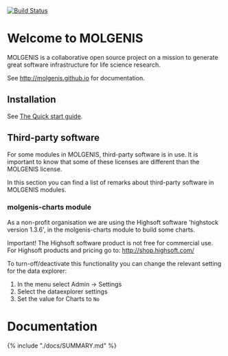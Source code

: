[![Build Status](https://molgenis50.gcc.rug.nl/jenkins/buildStatus/icon?job=molgenis)](http://www.molgenis.org/jenkins/job/molgenis/)

# Welcome to MOLGENIS

MOLGENIS is a collaborative open source project on a mission to generate great software infrastructure for life science research. 

See http://molgenis.github.io for documentation.

## Installation
See [The Quick start guide](docs/quickstart/guide-quickstart.md).

## Third-party software
For some modules in MOLGENIS, third-party software is in use. It is important to know that some of these licenses are different than the MOLGENIS license.
	
In this section you can find a list of remarks about third-party software in MOLGENIS modules.		
	
### molgenis-charts module		
As a non-profit organisation we are using the Highsoft software 'highstock version 1.3.6', in the molgenis-charts module to build some charts.		
		
Important! The Highsoft software product is not free for commercial use. For Highsoft products and pricing go to: http://shop.highsoft.com/		
		
To turn-off/deactivate this functionality you can change the relevant setting for the data explorer:  		
1. In the menu select Admin -> Settings		
2. Select the dataexplorer settings		
3. Set the value for Charts to `No`

# Documentation
{% include "./docs/SUMMARY.md" %}
